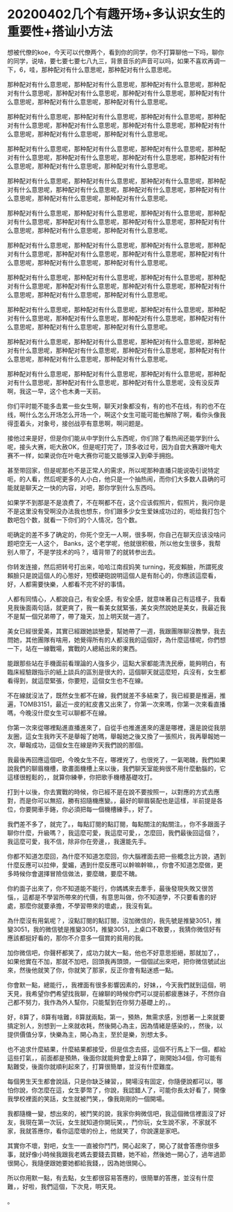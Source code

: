 # 20200402几个有趣开场+多认识女生的重要性+搭讪小方法

想被代僚的koe，今天可以代僚两个，看到你的同学，你不打算聊他一下吗，聊你的同学，说啥，要七要七要七八九三，背景音乐的声音可以吗，如果不喜欢再调一下，6，哇，那种配对有什么意思呢，那种配对有什么意思呢。

那种配对有什么意思呢，那种配对有什么意思呢，那种配对有什么意思呢，那种配对有什么意思呢，那种配对有什么意思呢，那种配对有什么意思呢，那种配对有什么意思呢，那种配对有什么意思呢，那种配对有什么意思呢。

那种配对有什么意思呢，那种配对有什么意思呢，那种配对有什么意思呢，那种配对有什么意思呢，那种配对有什么意思呢，那种配对有什么意思呢，那种配对有什么意思呢，那种配对有什么意思呢，那种配对有什么意思呢。

那种配对有什么意思呢，那种配对有什么意思呢，那种配对有什么意思呢，那种配对有什么意思呢，那种配对有什么意思呢，那种配对有什么意思呢，那种配对有什么意思呢，那种配对有什么意思呢，那种配对有什么意思呢。

那种配对有什么意思呢，那种配对有什么意思呢，那种配对有什么意思呢，那种配对有什么意思呢，那种配对有什么意思呢，那种配对有什么意思呢，那种配对有什么意思呢，那种配对有什么意思呢，那种配对有什么意思呢。

那种配对有什么意思呢，那种配对有什么意思呢，那种配对有什么意思呢，那种配对有什么意思呢，那种配对有什么意思呢，那种配对有什么意思呢，那种配对有什么意思呢，那种配对有什么意思呢，那种配对有什么意思呢。

那种配对有什么意思呢，那种配对有什么意思呢，那种配对有什么意思呢，那种配对有什么意思呢，那种配对有什么意思呢，那种配对有什么意思呢，那种配对有什么意思呢，那种配对有什么意思呢，那种配对有什么意思呢。

那种配对有什么意思呢，那种配对有什么意思呢，那种配对有什么意思呢，那种配对有什么意思呢，那种配对有什么意思呢，那种配对有什么意思呢，那种配对有什么意思呢，那种配对有什么意思呢，那种配对有什么意思呢。

那种配对有什么意思呢，那种配对有什么意思呢，那种配对有什么意思呢，那种配对有什么意思呢，那种配对有什么意思呢，那种配对有什么意思呢，那种配对有什么意思呢，那种配对有什么意思呢，那种配对有什么意思呢。

那种配对有什么意思呢，那种配对有什么意思呢，那种配对有什么意思呢，那种配对有什么意思呢，那种配对有什么意思呢，那种配对有什么意思呢，那种配对有什么意思呢，那种配对有什么意思呢，那种配对有什么意思呢。

那种配对有什么意思呢，那种配对有什么意思呢，那种配对有什么意思呢，那种配对有什么意思呢，那种配对有什么意思呢，那种配对有什么意思呢，没有没反弄啊，我这一早，这个也木勇一天前。

你们平时能不能多击累一些女生啊，聊天对象都没有，有的也不在线，有的也不在线，啊什么怎么开场怎么开场一个，啊这个女生可能可能也解除了啊，看你头像我得歪着头，对象号，接创战亭有意思啊，啊问题是。

接他过来是好，但是你们能从中学到什么东西呢，你们除了看热闹还能学到什么呢，接头大赛，呃大赦OK，但是呢打完了，顶多收过号，因为自尝大赛跟叶电大赛不一样，如果说你在叶电大赛你可能又能够深入到牵手拥抱。

甚至带回家，但是呢那也不是正常人的需求，所以呢那种直播只能说吸引说特定呃，的人看，然后呢更多的人小白，他只是一个抽热闹，而你们大多数人县确的可能就是聊天之一快的内容，对吧，那你学到什么东西吗。

如果学不到那是不是浪费了，不在啊都不在，这个应该假照片，假照片，我问你是不是这里没有受啊没办法我也想东，你们跟多少女生爱妹成功过的，呃给我打包个数吧包个数，就看一下你们的个人情况，包个数。

呃确定的差不多了确定的，你死个空无一人啊，很多啊，你自己在聊天应该没啥问题吧空无一人这个， Banks，这个老学呢，他就很积极，所以他女生很多，我帮别人带了，不是学技术的吗？，墙背带了的就转参出去。

你转发连接，然后把转号打出来，哈哈江南叔妈笑 turning，死皮賴臉，所謂死皮賴臉只是說這個人的心態好，短模硬砲說明這個人是有耐心的，你應該這麼看，好，人都需要快樂，人都看不完不好的事情。

人都有同情心，人都說自己，有安全感，有安全感，就意味著自己有這樣子，我看見我後面兩句話，就更爽了，我一看美女就緊張，美女突然說她是美女，我最近我不是幫一個兄弟帶了，帶了幾天，加上明天就一週了。

美女已經很愛美，其實已經跟她談戀愛，幫她帶了一週，我跟團隊聊沒教學，我去問她，其他團隊有啥用，她覺得所有的人都沒我的這個好，為什麼這樣呢，你們想一下，站在一線戰場，實戰的人總結出來的東西。

能跟那些站在手機面前看理論的人強多少，這點大家都能清洗民療，能夠明白，有臨床經驗跟指示的紙上談兵的區別是很大的，這個聊天就這麼短，兵沒有，女生都看得到，就這麼緊張，你要短，這個女生也不在線。

不在線就沒法了，既然女生都不在線，我們就差不多結束了，我已經要是推遍，推遍，TOMB3151，最近一皮的紅皮書又出來了，你第一次來嗎，你第一次來看直播嗎，今晚沒什麼女生可以聊都不在線。

你第一次來從哪裡點進直播進來了，自從手也推進進來的還是哪裡，還是說從我朋友圈，這女生我昨天不是舉報了她嗎，舉報她之後又換了一張照片，我再舉報她一次，舉報成功，這個女生在線是昨天我們說的那個。

我最後再回應這個吧，今晚女生不在，哪裡兇了，也很兇了，一氣喝醜，我們如果說我們的聊眉機槽，歌畫面機槽上來以後，我們聊天室能夠很不用什麼動腦的，它這樣很輕鬆的，，就算你練拳，你把歌手機槽基礎攻打。

打到十以後，你去實戰的時候，你已經不是在說不要按照一，以對應的方式去應對，而是你可以無招，勝有招隨機應變。，最好的聊眉裝配也是這樣，半前提是各位，你要開車手錈，你必須把每一個機槽練手。，好了。

我們差不多了，就完了。，每點訂閱的點訂閱，每點關注的點關注。，你不多跟面子聊你什麼，升級嗎？，我這麼可愛，我這麼可愛，，怎麼回，我們最後回這個？，我這麼可愛，我不信，除非你在旁邊，，我還能先手。

你都不知道怎麼回，為什麼不知道怎麼回，你大腦裡面去把一些概念比方說，遇到什麼反應可以拉伸，愛媚，遇到什麼反應可以幹嘛幹嘛，，你會不知道怎麼做，更多時候你會選擇冒險信做法，要麼醜，要麼不醜。

你約面子出來了，你不知道能不能行，你媽媽來去牽手，最後發現失敗又很苦惱，，這都是不學習所帶來的代價，有意思叫做，你不知道學，不只要看書的好處，那麼你就要承擔，不學習帶來的壞處，，我沒有氣。

為什麼沒有用氣呢？，沒點訂閱的點訂閱，沒加微信的，我先號是推變3051，推變3051，我的微信號是推變3051，推變3051，上桌口不敢要，，我猜你微信好有應該都挺好看的，那你不介意多一個賞的貧用的我。

加你微信吧，你聲杯都笑了，成功力就大一點，他也不好意思拒絕，那就加了，，如果他實在不加，那就不加吧，回頭我再頭頭，一個個試出來吧，把你微信號試出來，然後他就笑了你，你就笑了那家，反正你會有點迷惑一點。

你會默一點，總能行，，我裡面有很多影響因素的，好妹，，今天我們就到這個，明天見，我希望你們希望找我聊，在線聊的時候你們可以提前都疲惠妹子，不然你自己都不努力，我作為外人幫你，只能幫到在你努力基礎上的，。

好，8算了，8算有啥難，8算就兩點，第一，預熱，無需求感，別想著一上來就要搞定別人，別想到一上來就收耗，然後開心為主，因為情緒是感染的，，然後，以提供價值分享，快樂為主，開心為主，至於是樂，別想太多。

也不追求什麼結果，什麼結果都接受，但是信念去搭，這個不行馬上下一個，都給這些打氣，，前面都是預熱，後面你就能夠會愛上8算了，剛開始34個，你可能有點難受，後面你就順利起來了，打算很簡單，並沒有什麼難度。

每個男生天生都會說話，只是你缺乏練習，，開場沒有固定，你隨便說都可以，哪怕你說，你怎麼在這，女生夢幣了，你說，我認錯人了，可能你長太好看了，開像我學校裡面的笑話，女生就被鬥笑，，像我剛剛的一個開場。

我都隨機一變，想出來的，被鬥笑的說，我家你夠微信吧，我這個微信裡面沒了好友，我現在第一次玩，女生就知道你開玩笑，，鬥你玩，女生說不家，不家就不家，我就答應你，看你這麼壞的份上，他就笑了，你說還是家吧。

其實你不壞，對吧，女生一一直被你鬥鬥，開心起來了，開心了就會答應你很多事，就好像小時候我跟我老媽去要錢去買糖，她不給，然後她一開心了，過年過節很開心，我隨便跟她要她都給我錢，，因為她很開心。

所以你用默一點，有去點，女生都很容易答應的，很簡單的答應，並沒有什麼難，，好啦，我們這個，下次見，明天見。

。